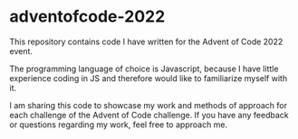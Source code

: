 # adventofcode-2022
This repository contains code I have written for the Advent of Code 2022 event.

The programming language of choice is Javascript, because I have little experience coding in JS and therefore would like to familiarize myself with it.

I am sharing this code to showcase my work and methods of approach for each challenge of the Advent of Code challenge.
If you have any feedback or questions regarding my work, feel free to approach me.
